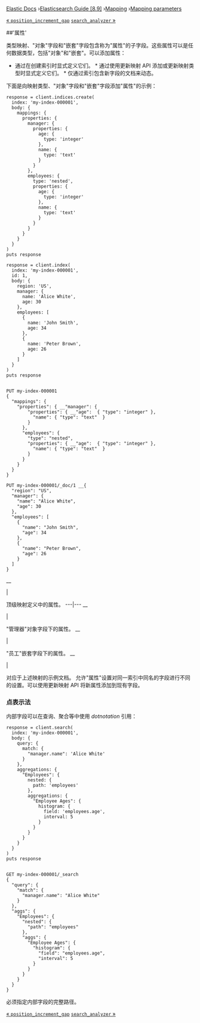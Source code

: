 

[Elastic Docs](/guide/) ›[Elasticsearch Guide [8.9]](index.md)
›[Mapping](mapping.md) ›[Mapping parameters](mapping-params.md)

[« `position_increment_gap`](position-increment-gap.md) [`search_analyzer`
»](search-analyzer.md)

##'属性'

类型映射、"对象"字段和"嵌套"字段包含称为"属性"的子字段。这些属性可以是任何数据类型，包括"对象"和"嵌套"。可以添加属性：

* 通过在创建索引时显式定义它们。  * 通过使用更新映射 API 添加或更新映射类型时显式定义它们。  * 仅通过索引包含新字段的文档来动态。

下面是向映射类型、"对象"字段和"嵌套"字段添加"属性"的示例：

    
    
    response = client.indices.create(
      index: 'my-index-000001',
      body: {
        mappings: {
          properties: {
            manager: {
              properties: {
                age: {
                  type: 'integer'
                },
                name: {
                  type: 'text'
                }
              }
            },
            employees: {
              type: 'nested',
              properties: {
                age: {
                  type: 'integer'
                },
                name: {
                  type: 'text'
                }
              }
            }
          }
        }
      }
    )
    puts response
    
    response = client.index(
      index: 'my-index-000001',
      id: 1,
      body: {
        region: 'US',
        manager: {
          name: 'Alice White',
          age: 30
        },
        employees: [
          {
            name: 'John Smith',
            age: 34
          },
          {
            name: 'Peter Brown',
            age: 26
          }
        ]
      }
    )
    puts response
    
    
    PUT my-index-000001
    {
      "mappings": {
        "properties": { __"manager": {
            "properties": { __"age":  { "type": "integer" },
              "name": { "type": "text"  }
            }
          },
          "employees": {
            "type": "nested",
            "properties": { __"age":  { "type": "integer" },
              "name": { "type": "text"  }
            }
          }
        }
      }
    }
    
    PUT my-index-000001/_doc/1 __{
      "region": "US",
      "manager": {
        "name": "Alice White",
        "age": 30
      },
      "employees": [
        {
          "name": "John Smith",
          "age": 34
        },
        {
          "name": "Peter Brown",
          "age": 26
        }
      ]
    }

__

|

顶级映射定义中的属性。   ---|---    __

|

"管理器"对象字段下的属性。   __

|

"员工"嵌套字段下的属性。   __

|

对应于上述映射的示例文档。   允许"属性"设置对同一索引中同名的字段进行不同的设置。可以使用更新映射 API 将新属性添加到现有字段。

### 点表示法

内部字段可以在查询、聚合等中使用 _dotnotation_ 引用：

    
    
    response = client.search(
      index: 'my-index-000001',
      body: {
        query: {
          match: {
            "manager.name": 'Alice White'
          }
        },
        aggregations: {
          "Employees": {
            nested: {
              path: 'employees'
            },
            aggregations: {
              "Employee Ages": {
                histogram: {
                  field: 'employees.age',
                  interval: 5
                }
              }
            }
          }
        }
      }
    )
    puts response
    
    
    GET my-index-000001/_search
    {
      "query": {
        "match": {
          "manager.name": "Alice White"
        }
      },
      "aggs": {
        "Employees": {
          "nested": {
            "path": "employees"
          },
          "aggs": {
            "Employee Ages": {
              "histogram": {
                "field": "employees.age",
                "interval": 5
              }
            }
          }
        }
      }
    }

必须指定内部字段的完整路径。

[« `position_increment_gap`](position-increment-gap.md) [`search_analyzer`
»](search-analyzer.md)
